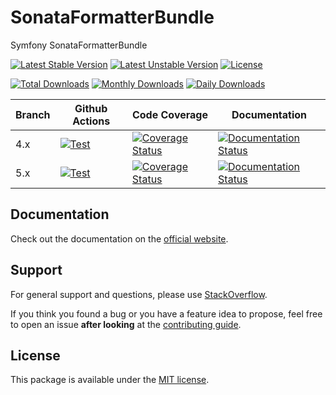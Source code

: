 <!--
DO NOT EDIT THIS FILE!

It's auto-generated by sonata-project/dev-kit package.
-->

# SonataFormatterBundle

Symfony SonataFormatterBundle

[![Latest Stable Version](https://poser.pugx.org/sonata-project/formatter-bundle/v/stable)](https://packagist.org/packages/sonata-project/formatter-bundle)
[![Latest Unstable Version](https://poser.pugx.org/sonata-project/formatter-bundle/v/unstable)](https://packagist.org/packages/sonata-project/formatter-bundle)
[![License](https://poser.pugx.org/sonata-project/formatter-bundle/license)](https://packagist.org/packages/sonata-project/formatter-bundle)

[![Total Downloads](https://poser.pugx.org/sonata-project/formatter-bundle/downloads)](https://packagist.org/packages/sonata-project/formatter-bundle)
[![Monthly Downloads](https://poser.pugx.org/sonata-project/formatter-bundle/d/monthly)](https://packagist.org/packages/sonata-project/formatter-bundle)
[![Daily Downloads](https://poser.pugx.org/sonata-project/formatter-bundle/d/daily)](https://packagist.org/packages/sonata-project/formatter-bundle)

Branch | Github Actions | Code Coverage | Documentation |
------ | -------------- | ------------- | ------------- |
4.x | [![Test][test_stable_badge]][test_stable_link] | [![Coverage Status][coverage_stable_badge]][coverage_stable_link] | [![Documentation Status][documentation_stable_badge]][documentation_stable_link] |
5.x | [![Test][test_unstable_badge]][test_unstable_link] | [![Coverage Status][coverage_unstable_badge]][coverage_unstable_link] | [![Documentation Status][documentation_unstable_badge]][documentation_unstable_link] |

## Documentation

Check out the documentation on the [official website](https://docs.sonata-project.org/projects/SonataFormatterBundle).

## Support

For general support and questions, please use [StackOverflow](http://stackoverflow.com/questions/tagged/sonata).

If you think you found a bug or you have a feature idea to propose, feel free to open an issue
**after looking** at the [contributing guide](CONTRIBUTING.md).

## License

This package is available under the [MIT license](LICENSE).

[test_stable_badge]: https://github.com/sonata-project/SonataFormatterBundle/workflows/Test/badge.svg?branch=4.x
[test_stable_link]: https://github.com/sonata-project/SonataFormatterBundle/actions?query=workflow:test+branch:4.x
[test_unstable_badge]: https://github.com/sonata-project/SonataFormatterBundle/workflows/Test/badge.svg?branch=5.x
[test_unstable_link]: https://github.com/sonata-project/SonataFormatterBundle/actions?query=workflow:test+branch:5.x
[coverage_stable_badge]: https://codecov.io/gh/sonata-project/SonataFormatterBundle/branch/4.x/graph/badge.svg
[coverage_stable_link]: https://codecov.io/gh/sonata-project/SonataFormatterBundle/branch/4.x
[coverage_unstable_badge]: https://codecov.io/gh/sonata-project/SonataFormatterBundle/branch/5.x/graph/badge.svg
[coverage_unstable_link]: https://codecov.io/gh/sonata-project/SonataFormatterBundle/branch/5.x
[documentation_stable_badge]: https://readthedocs.org/projects/sonataformatterbundle/badge/?version=4.x
[documentation_stable_link]: https://docs.sonata-project.org/projects/SonataFormatterBundle/en/4.x/?badge=4.x
[documentation_unstable_badge]: https://readthedocs.org/projects/sonataformatterbundle/badge/?version=5.x
[documentation_unstable_link]: https://docs.sonata-project.org/projects/SonataFormatterBundle/en/5.x/?badge=5.x
